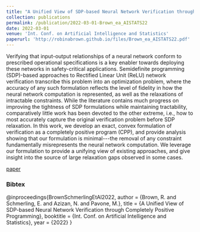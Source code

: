 ```yaml
---
title: "A Unified View of SDP-based Neural Network Verification through Completely Positive Programming"
collection: publications
permalink: /publication/2022-03-01-Brown_ea_AISTATS22
date: 2022-03-01
venue: 'Int. Conf. on Artificial Intelligence and Statistics'
paperurl: 'http://robinabrown.github.io/files/Brown_ea_AISTATS22.pdf'
---
```

Verifying that input-output relationships of a neural network conform to prescribed operational specifications is a key enabler towards deploying these networks in safety-critical applications. Semidefinite programming (SDP)-based approaches to Rectified Linear Unit (ReLU) network verification transcribe this problem into an optimization problem, where the accuracy of any such formulation reflects the level of fidelity in how the neural network computation is represented, as well as the relaxations of intractable constraints. While the literature contains much progress on improving the tightness of SDP formulations while maintaining tractability, comparatively little work has been devoted to the other extreme, i.e., how to most accurately capture the original verification problem before SDP relaxation. In this work, we develop an exact, convex formulation of verification as a completely positive program (CPP), and provide analysis showing that our formulation is minimal---the removal of any constraint fundamentally misrepresents the neural network computation. We leverage our formulation to provide a unifying view of existing approaches, and give insight into the source of large relaxation gaps observed in some cases.

[paper](http://robinabrown.github.io/files/Brown_ea_AISTATS22.pdf)

### Bibtex

@inproceedings{BrownSchmerlingEtAl2022,
  author    = {Brown, R. and Schmerling, E. and Azizan, N. and Pavone, M.},
  title     = {A Unified View of SDP-based Neural Network Verification through Completely Positive Programming},
  booktitle = {Int. Conf. on Artificial Intelligence and Statistics},
  year      = {2022}
}
